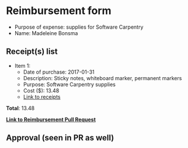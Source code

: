 
# Reimbursement form

- Purpose of expense: supplies for Software Carpentry
- Name: Madeleine Bonsma

## Receipt(s) list

- Item 1:
    - Date of purchase: 2017-01-31
    - Description: Sticky notes, whiteboard marker, permanent markers
    - Purpose: Software Carpentry supplies
    - Cost ($): 13.48
    - [Link to receipts](https://github.com/UofTCoders/council/blob/master/treasurer/receipts/2017-01-31-SWC-Supplies-Maddy.pdf)

**Total**: 13.48
    
**[Link to Reimbursement Pull Request](https://github.com/UofTCoders/council/pull/71)**

## Approval (seen in PR as well)
